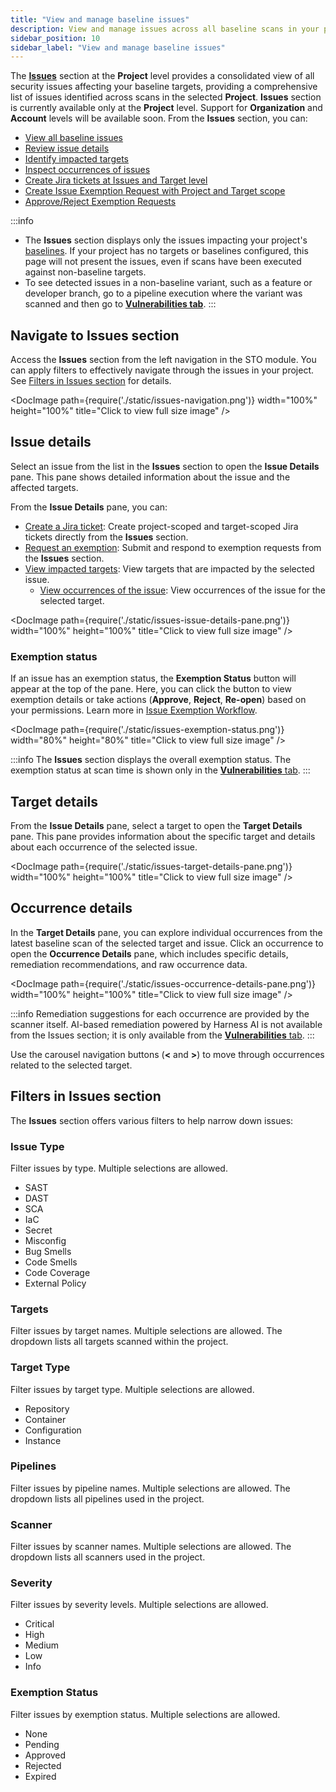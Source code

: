 ```yaml
---
title: "View and manage baseline issues" 
description: View and manage issues across all baseline scans in your project.
sidebar_position: 10
sidebar_label: "View and manage baseline issues"
---
```


The **[Issues](#navigate-to-issues-section)** section at the **Project** level provides a consolidated view of all security issues affecting your baseline targets, providing a comprehensive list of issues identified across scans in the selected **Project**. **Issues** section is currently available only at the **Project** level. Support for **Organization** and **Account** levels will be available soon. From the **Issues** section, you can:

- [View all baseline issues](#navigate-to-issues-section)
- [Review issue details](#issue-details)
- [Identify impacted targets](#target-details)
- [Inspect occurrences of issues](#occurrence-details)
- [Create Jira tickets at Issues and Target level](/docs/security-testing-orchestration/jira-integrations)
- [Create Issue Exemption Request with Project and Target scope](/docs/security-testing-orchestration/exemptions/exemption-workflows)
- [Approve/Reject Exemption Requests](#exemption-status)

<DocVideo src="https://youtu.be/CLqFqmZh2YM" title="Navigating the Issues section" />

:::info
- The **Issues** section displays only the issues impacting your project's [baselines](https://developer.harness.io/docs/security-testing-orchestration/get-started/key-concepts/targets-and-baselines/). If your project has no targets or baselines configured, this page will not present the issues, even if scans have been executed against non-baseline targets.
- To see detected issues in a non-baseline variant, such as a feature or developer branch, go to a pipeline execution where the variant was scanned and then go to [**Vulnerabilities tab**](/docs/security-testing-orchestration/view-security-test-results/view-scan-results).
:::

## Navigate to Issues section

Access the **Issues** section from the left navigation in the STO module. You can apply filters to effectively navigate through the issues in your project. See [Filters in Issues section](#filters-in-issues-section) for details.

<DocImage path={require('./static/issues-navigation.png')} width="100%" height="100%" title="Click to view full size image" />

## Issue details

Select an issue from the list in the **Issues** section to open the **Issue Details** pane. This pane shows detailed information about the issue and the affected targets.

From the **Issue Details** pane, you can:
- [Create a Jira ticket](/docs/security-testing-orchestration/jira-integrations): Create project-scoped and target-scoped Jira tickets directly from the **Issues** section.
- [Request an exemption](/docs/security-testing-orchestration/exemptions/exemption-workflows): Submit and respond to exemption requests from the **Issues** section.
- [View impacted targets](#target-details): View targets that are impacted by the selected issue.
  - [View occurrences of the issue](#occurrence-details): View occurrences of the issue for the selected target.


<DocImage path={require('./static/issues-issue-details-pane.png')} width="100%" height="100%" title="Click to view full size image" />

### Exemption status

If an issue has an exemption status, the **Exemption Status** button will appear at the top of the pane. Here, you can click the button to view exemption details or take actions (**Approve**, **Reject**, **Re-open**) based on your permissions. Learn more in [Issue Exemption Workflow](/docs/security-testing-orchestration/exemptions/exemption-workflows).

<DocImage path={require('./static/issues-exemption-status.png')} width="80%" height="80%" title="Click to view full size image" />

:::info
The **Issues** section displays the overall exemption status. The exemption status at scan time is shown only in the [**Vulnerabilities** tab](./view-scan-results.md).
:::

## Target details

From the **Issue Details** pane, select a target to open the **Target Details** pane. This pane provides information about the specific target and details about each occurrence of the selected issue.

<DocImage path={require('./static/issues-target-details-pane.png')} width="100%" height="100%" title="Click to view full size image" />

## Occurrence details

In the **Target Details** pane, you can explore individual occurrences from the latest baseline scan of the selected target and issue. Click an occurrence to open the **Occurrence Details** pane, which includes specific details, remediation recommendations, and raw occurrence data.


<DocImage path={require('./static/issues-occurrence-details-pane.png')} width="100%" height="100%" title="Click to view full size image" />

:::info
Remediation suggestions for each occurrence are provided by the scanner itself. AI-based remediation powered by Harness AI is not available from the Issues section; it is only available from the [**Vulnerabilities** tab](./view-scan-results.md).
:::

Use the carousel navigation buttons (**\<** and **\>**) to move through occurrences related to the selected target.

## Filters in Issues section

The **Issues** section offers various filters to help narrow down issues:

### Issue Type

Filter issues by type. Multiple selections are allowed.

- SAST
- DAST
- SCA
- IaC
- Secret
- Misconfig
- Bug Smells
- Code Smells
- Code Coverage
- External Policy

### Targets

Filter issues by target names. Multiple selections are allowed. The dropdown lists all targets scanned within the project.

### Target Type

Filter issues by target type. Multiple selections are allowed.

- Repository
- Container
- Configuration
- Instance

### Pipelines

Filter issues by pipeline names. Multiple selections are allowed. The dropdown lists all pipelines used in the project.

### Scanner

Filter issues by scanner names. Multiple selections are allowed. The dropdown lists all scanners used in the project.

### Severity

Filter issues by severity levels. Multiple selections are allowed.

- Critical
- High
- Medium
- Low
- Info

### Exemption Status

Filter issues by exemption status. Multiple selections are allowed.

- None
- Pending
- Approved
- Rejected
- Expired
